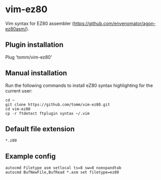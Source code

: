 vim-ez80
=======

Vim syntax for EZ80 assembler (https://github.com/envenomator/agon-ez80asm/).

## Plugin installation
Plug 'tomm/vim-ez80'

## Manual installation
Run the following commands to install eZ80 syntax highlighting for the current user:
```
cd ~
git clone https://github.com/tomm/vim-ez80.git
cd vim-ez80
cp -r ftdetect ftplugin syntax ~/.vim
```

## Default file extension
`*.z80`

## Example config
```
autocmd Filetype asm setlocal ts=8 sw=8 noexpandtab
autocmd BufNewFile,BufRead *.asm set filetype=ez80
```

